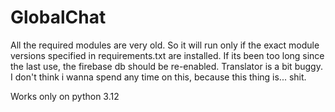 # GlobalChat

All the required modules are very old. So it will run only if the exact module versions specified in requirements.txt are installed.
If its been too long since the last use, the firebase db should be re-enabled.
Translator is a bit buggy.
I don't think i wanna spend any time on this, because this thing is... shit.


Works only on python 3.12
